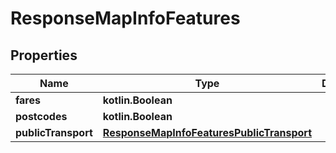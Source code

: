 
# ResponseMapInfoFeatures

## Properties
Name | Type | Description | Notes
------------ | ------------- | ------------- | -------------
**fares** | **kotlin.Boolean** |  | 
**postcodes** | **kotlin.Boolean** |  | 
**publicTransport** | [**ResponseMapInfoFeaturesPublicTransport**](ResponseMapInfoFeaturesPublicTransport.md) |  |  [optional]



